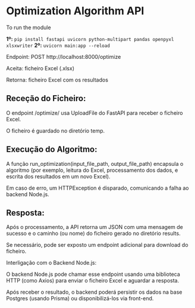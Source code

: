 



# Optimization Algorithm API

To run the module

**1º:** ```pip install fastapi uvicorn python-multipart pandas openpyxl xlsxwriter```
**2º:** ```uvicorn main:app --reload```

Endpoint: POST http://localhost:8000/optimize

Aceita: ficheiro Excel (.xlsx)

Retorna: ficheiro Excel com os resultados

## Receção do Ficheiro:

O endpoint /optimize/ usa UploadFile do FastAPI para receber o ficheiro Excel.

O ficheiro é guardado no diretório temp.

## Execução do Algoritmo:

A função run_optimization(input_file_path, output_file_path) encapsula o algoritmo (por exemplo, leitura do Excel, processamento dos dados, e escrita dos resultados em um novo Excel).

Em caso de erro, um HTTPException é disparado, comunicando a falha ao backend Node.js.

## Resposta:

Após o processamento, a API retorna um JSON com uma mensagem de sucesso e o caminho (ou nome) do ficheiro gerado no diretório results.

Se necessário, pode ser exposto um endpoint adicional para download do ficheiro.

Interligação com o Backend Node.js:

O backend Node.js pode chamar esse endpoint usando uma biblioteca HTTP (como Axios) para enviar o ficheiro Excel e aguardar a resposta.

Após receber o resultado, o backend poderá persistir os dados na base Postgres (usando Prisma) ou disponibilizá-los via front-end.
